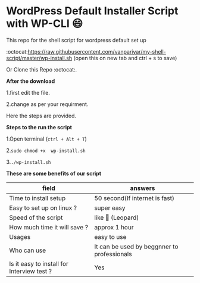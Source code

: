 # WordPress Default Installer Script with WP-CLI :smile:
This repo for the shell script for wordpress default set up

 

:octocat:https://raw.githubusercontent.com/vanpariyar/my-shell-script/master/wp-install.sh (open this on new tab and ctrl + s to save)

Or Clone this Repo :octocat:.

**After the download**

1.first edit the file.

2.change as per your requirment.

Here the steps are provided.

**Steps to the run the script**

1.Open terminal (`ctrl + Alt + T`)

2.`sudo chmod +x  wp-install.sh`

3.`./wp-install.sh`

**These are some benefits of our script**

field | answers
------|--------
Time to install setup | 50 second(If internet is fast)
Easy to set up on linux  ? | super easy
Speed of the script | like :leopard: (Leopard)
How much time it will save ? | approx 1 hour
Usages | easy to use
Who can use | It can be used by beggnner to professionals
Is it easy to install  for Interview test ? | Yes

